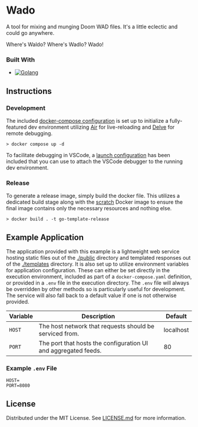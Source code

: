 # Wado

A tool for mixing and munging Doom WAD files. It's a little eclectic and could go anywhere.

Where's Waldo?
Where's Wadlo?
Wado!

### Built With

* [![Golang][golang-shield]][golang-url]

## Instructions

### Development

The included [docker-compose configuration](./docker-compose.yaml) is set up to initialize a fully-featured dev environment utilizing [Air][air-url] for live-reloading and [Delve][delve-url] for remote debugging.

```
> docker compose up -d
```

To facilitate debugging in VSCode, a [launch configuration](./.vscode/launch.json) has been included that you can use to attach the VSCode debugger to the running dev environment.

### Release

To generate a release image, simply build the docker file. This utilizes a dedicated build stage along with the [scratch][scratch-url] Docker image to ensure the final image contains only the necessary resources and nothing else.

```
> docker build . -t go-template-release
```

## Example Application

The application provided with this example is a lightweight web service hosting static files out of the [./public](./public/) directory and templated responses out of the [./templates](./templates) directory. It is also set up to utilize environment variables for application configuration. These can either be set directly in the execution environment, included as part of a `docker-compose.yaml` definition, or provided in a `.env` file in the execution directory. The `.env` file will always be overridden by other methods so is particularly useful for development. The service will also fall back to a default value if one is not otherwise provided.

| Variable | Description                                                    | Default   |
| -------- | -------------------------------------------------------------- | --------- |
| `HOST`   | The host network that requests should be serviced from.        | localhost |
| `PORT`   | The port that hosts the configuration UI and aggregated feeds. | 80        |

### Example `.env` File

```
HOST=
PORT=8080
```

## License

Distributed under the MIT License. See [LICENSE.md](./LICENSE.md) for more information.


<!-- Reference Links -->
[golang-url]: https://go.dev
[golang-shield]: https://img.shields.io/badge/golang-09657c?style=for-the-badge&logo=go&logoColor=79d2fa
[air-url]: https://github.com/cosmtrek/air
[delve-url]: https://github.com/go-delve/delve
[scratch-url]: https://hub.docker.com/_/scratch/